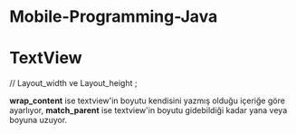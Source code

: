 # Mobile-Programming-Java

# TextView

// Layout_width ve Layout_height ; 

**wrap_content**  ise textview'in boyutu kendisini yazmış olduğu içeriğe göre ayarlıyor,
**match_parent**  ise textview'in boyutu gidebildiği kadar yana veya boyuna uzuyor.
